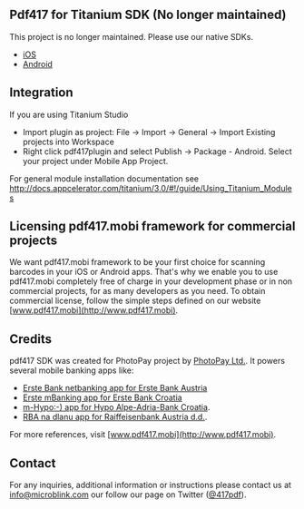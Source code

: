 ## Pdf417 for Titanium SDK (No longer maintained)

This project is no longer maintained. Please use our native SDKs.
- [iOS](https://github.com/PDF417/pdf417-ios)
- [Android](https://github.com/PDF417/pdf417-android)

## Integration

If you are using Titanium Studio
- Import plugin as project: File -> Import -> General -> Import Existing projects into Workspace
- Right click pdf417plugin and select Publish -> Package - Android. Select your project under Mobile App Project.

For general module installation documentation see http://docs.appcelerator.com/titanium/3.0/#!/guide/Using_Titanium_Modules

## Licensing pdf417.mobi framework for commercial projects

We want pdf417.mobi framework to be your first choice for scanning barcodes in your iOS or Android apps. That's why we enable you to use pdf417.mobi completely free of charge in your development phase or in non commercial projects, for as many developers as you need. To obtain commercial license, follow the simple steps defined on our website [www.pdf417.mobi](http://www.pdf417.mobi).

## Credits

pdf417 SDK was created for PhotoPay project by [PhotoPay Ltd.](http://photopay.net). It powers several mobile banking apps like:

- [Erste Bank netbanking app for Erste Bank Austria](https://itunes.apple.com/at/app/erste-bank-sparkasse-osterreich/id437840915?mt=8)
- [Erste mBanking app for Erste Bank Croatia](https://itunes.apple.com/us/app/erste-mbanking/id477066660?mt=8)
- [m-Hypo:-) app for Hypo Alpe-Adria-Bank Croatia](https://itunes.apple.com/us/app/m-hypo/id529756500?mt=8).
- [RBA na dlanu app for Raiffeisenbank Austria d.d.](https://itunes.apple.com/us/app/rba-na-dlanu/id450788819).

For more references, visit [www.pdf417.mobi](http://www.pdf417.mobi).

## Contact

For any inquiries, additional information or instructions please contact us at <info@microblink.com> our follow our page on Twitter ([@417pdf](https://twitter.com/417pdf)).

